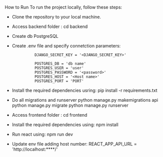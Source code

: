 How to Run
To run the project locally, follow these steps:

- Clone the repository to your local machine.

- Access backend folder : 
                cd backend

- Create db PostgreSQL 

- Create .env file and specify connetction parameters:

                DJANGO_SECRET_KEY = '<DJANGO_SECRET_KEY>'

                POSTGRES_DB = 'db name'
                POSTGRES_USER = 'user'
                POSTGRES_PASSWORD = '<password>'
                POSTGRES_HOST = '<Host name>'
                POSTGRES_PORT = 'PORT'

- Install the required dependencies usring:
                pip install -r requirements.txt


- Do all migrations and runserver
                python manage.py makemigrations api
                python manage.py migrate
                python manage.py runserver


- Access frontend folder : 
                cd frontend

- Install the required dependencies using: 
                npm install

- Run react using: 
                npm run dev

- Update env file adding host number:
                REACT_APP_API_URL = 'http://localhost:****/'

